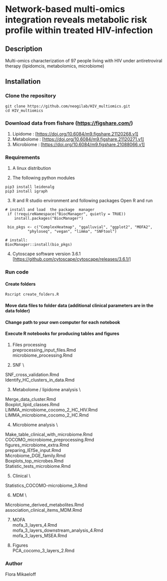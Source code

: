# Network-based multi-omics integration reveals metabolic risk profile within treated HIV-infection 

## Description
Multi-omics characterization of 97 people living with HIV under antiretroviral therapy (lipidomcis, metabolomics, microbiome)

## Installation

### Clone the repository
```
git clone https://github.com/neogilab/HIV_multiomics.git
cd HIV_multiomics
```
### Download data from fishare (https://figshare.com/)
1. Lipidome : [https://doi.org/10.6084/m9.figshare.21120268.v1]
2. Metabolome : [https://doi.org/10.6084/m9.figshare.21120271.v1]
3. Microbiome : [https://doi.org/10.6084/m9.figshare.21088066.v1]

### Requirements

1. A linux distribution

2. The following python modules
```
pip3 install leidenalg
pip3 install igraph
```

3. R and R studio environment and following packages
Open R and run
```
# install and load  the package  manager
 if (!requireNamespace("BiocManager", quietly = TRUE))
    install.packages("BiocManager")
    
 bio_pkgs <- c("ComplexHeatmap", "ggalluvial", "ggplot2", "MOFA2", 
          "phyloseq", "vegan", "limma", "SNFtool")

# install:
BiocManager::install(bio_pkgs)
```

4. Cytoscape software version 3.6.1
[https://github.com/cytoscape/cytoscape/releases/3.6.1/]

### Run code

#### Create folders
```
Rscript create_folders.R
```

####  Move data files to folder data (additional clinical parameters are in the data folder)
####  Change path to your own computer for each notebook
####  Execute R notebooks for producing tables and figures

1) Files processing \
preprocessing_input_files.Rmd \
microbiome_processing.Rmd


2) SNF \

SNF_cross_validation.Rmd \
Identify_HC_clusters_in_data.Rmd


3) Metabolome / lipidome analysis \

Merge_data_cluster.Rmd \
Boxplot_lipid_classes.Rmd \
LIMMA_microbiome_cocomo_2_HC_HIV.Rmd \
LIMMA_microbiome_cocomo_2_HC.Rmd


4) Microbiome analysis \

Make_table_clinical_with_microbiome.Rmd \
COCOMO_microbiome_preprocessing.Rmd \
figures_microbiome_extra.Rmd \
preparing_lEfSe_input.Rmd \
Microbiome_DGE_family.Rmd \
Boxplots_top_microbes.Rmd \
Statistic_tests_microbiome.Rmd


5) Clinical \

Statistics_COCOMO-microbiome_3.Rmd

6) MDM \

Microbiome_derived_metabolites.Rmd \
association_clinical_items_MDM.Rmd


7) MOFA \
mofa_3_layers_4.Rmd \
mofa_3_layers_downstream_analysis_4.Rmd \
mofa_3_layers_MSEA.Rmd

8) Figures \
PCA_cocomo_3_layers_2.Rmd

### Author

Flora Mikaeloff
